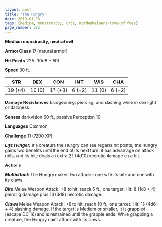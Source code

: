 ```yaml
---
layout: post
title: "The Hungry"
date: 2019-01-08
tags: [medium, monstrosity, cr11, mordenkainens-tome-of-foes]
page_number: 232
---
```


**Medium monstrosity, neutral evil**

**Armor Class** 17 (natural armor)

**Hit Points** 225  (30d8 + 90)

**Speed** 30 ft.

|   STR   |   DEX   |   CON   |   INT   |   WIS   |   CHA   |
|:-------:|:-------:|:-------:|:-------:|:-------:|:-------:|
| 19 (+4) | 10 (0) | 17 (+3) | 6 (-2) | 11 (0) | 6 (-2) |

**Damage Resistances** bludgeoning, piercing, and slashing while in dim light or darkness

**Senses** darkvision 60 ft., passive Perception 10

**Languages** Common

**Challenge** 11 (7200 XP)

***Life Hunger.*** If a creature the Hungry can see regains hit points, the Hungry gains two benefits until the end of its next turn: it has advantage on attack rolls, and its bite deals an extra 22 (4d10) necrotic damage on a hit.

**Actions**

***Multiattack*** The Hungry makes two attacks: one with its bite and one with its claws.

***Bite*** Melee Weapon Attack: +8 to hit, reach 5 ft., one target. Hit: 8 (1d8 + 4) piercing damage plus 13 (3d8) necrotic damage.

***Claws*** Melee Weapon Attack: +8 to hit, reach 10 ft., one target. Hit: 18 (4d6 + 4) slashing damage. If the target is Medium or smaller, it is grappled (escape DC 16) and is restrained until the grapple ends. While grappling a creature, the Hungry can't attack with its claws.